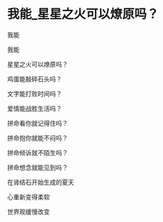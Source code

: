 # 我能_星星之火可以燎原吗？

我能

我能

星星之火可以燎原吗？

鸡蛋能敲碎石头吗？

文字能打败时间吗？

爱情能战胜生活吗？

拼命看你就记得住吗？

拼命抱你就能不闷吗？

拼命倾诉就不陌生吗？

拼命想念就能见到吗？

在肾结石开始生成的夏天

心重新变得柔软

世界观缓慢改变